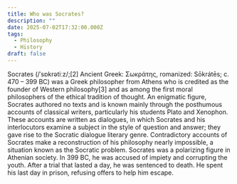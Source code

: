 ```yaml
---
title: Who was Socrates?
description: ""
date: 2025-07-02T17:32:00.000Z
tags:
  - Philosophy
  - History
draft: false
---
```

Socrates (/ˈsɒkrətiːz/;\[2] Ancient Greek: Σωκράτης, romanized: Sōkrátēs; c. 470 – 399 BC) was a Greek philosopher from Athens who is credited as the founder of Western philosophy\[3] and as among the first moral philosophers of the ethical tradition of thought. An enigmatic figure, Socrates authored no texts and is known mainly through the posthumous accounts of classical writers, particularly his students Plato and Xenophon. These accounts are written as dialogues, in which Socrates and his interlocutors examine a subject in the style of question and answer; they gave rise to the Socratic dialogue literary genre. Contradictory accounts of Socrates make a reconstruction of his philosophy nearly impossible, a situation known as the Socratic problem. Socrates was a polarizing figure in Athenian society. In 399 BC, he was accused of impiety and corrupting the youth. After a trial that lasted a day, he was sentenced to death. He spent his last day in prison, refusing offers to help him escape.

